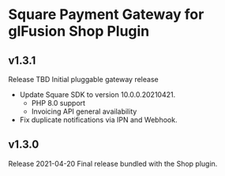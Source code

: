 # Square Payment Gateway for glFusion Shop Plugin

## v1.3.1
Release TBD
Initial pluggable gateway release
- Update Square SDK to version 10.0.0.20210421.
  - PHP 8.0 support
  - Invoicing API general availability
- Fix duplicate notifications via IPN and Webhook.

## v1.3.0
Release 2021-04-20
Final release bundled with the Shop plugin.

